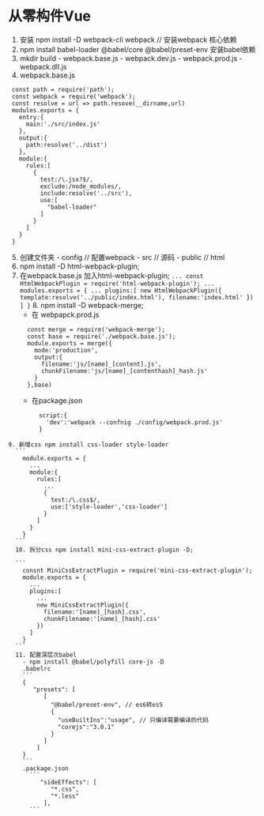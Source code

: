 # 从零构件Vue
  1. 安装 npm install -D webpack-cli webpack  // 安装webpack 核心依赖
  2. npm install babel-loader @babel/core @babel/preset-env 安装babel依赖
  3. mkdir build 
    - webpack.base.js
    - webpack.dev.js
    - webpack.prod.js
    - webpack.dll.js
  4. webpack.base.js
   ```
    const path = require('path');
    const webpack = require('webpack');
    const resolve = url => path.resove(__dirname,url)
    modules.exports = {
      entry:{
        main:'./src/index.js'
      },
      output:{
        path:resolve('../dist')
      },
      module:{
        rules:[
          {
            test:/\.jsx?$/,
            exclude:/node_modules/,
            include:resolve('../src'),
            use:[
              "babel-loader"
            ]
          }
        ]
      }
    }
  ```
  5. 创建文件夹
    - config // 配置webpack
    - src // 源码
    - public // html
  6. npm install -D html-webpack-plugin;
  7. 在webpack.base.js 加入html-webpack-plugin;
    ```
    ...
    const HtmlWebpackPlugin = require('html-webpack-plugin');
    ...
    modules.exports = {
      ...
      plugins:[
        new HtmlWebpackPlugin({
          template:resolve('../public/index.html'),
          filename:'index.html'
        })
      ]
    }
    ```
    8. npm install -D webpack-merge;
     - 在 webpapck.prod.js
      ```
        const merge = require('webpack-merge');
        const base = require('./webpack.base.js');
        module.exports = merge({
          mode:'production',
          output:{
            filename:'js/[name]_[content].js',
            chunkFilename:'js/[name]_[contenthash]_hash.js'
          }
        },base)
      ```
      - 在package.json
        ```
          script:{
            'dev':'webpack --confnig ./config/webpack.prod.js'
          }
        ```
    9. 新增css npm install css-loader style-loader 
      ```
        module.exports = {
          ...
          module:{
            rules:[
              ...
              {
                test:/\.css$/,
                use:['style-loader','css-loader']
              }
            ]
          }
        }
      ```
      10. 拆分css npm install mini-css-extract-plugin -D;
      
      ```
        consnt MiniCssExtractPlugin = require('mini-css-extract-plugin');
        module.exports = {
          ...
          plugins:[
            ...
            new MiniCssExtractPlugin({
              filename:'[name]_[hash].css',
              chunkFilename:'[name]_[hash].css'
            })
          ]
        }
      ```
      11. 配置深层次babel
        - npm install @babel/polyfill core-js -D
        .babelrc
        ```
        {
           "presets": [
              [
                "@babel/preset-env", // es6转es5
                {
                  "useBuiltIns":"usage", // 只编译需要编译的代码
                  "corejs":"3.0.1"
                }
              ]
            ]
        }
        ```
        .package.json
          ```
             "sideEffects": [
                "*.css",
                "*.less"
              ],
          ``` 